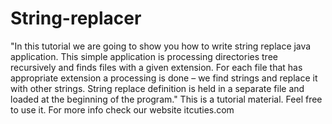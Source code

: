 String-replacer
===============

"In this tutorial we are going to show you how to write string replace java application. This simple application is processing directories tree recursively and finds files with a given extension. For each file that has appropriate extension a processing is done – we find strings and replace it with other strings. String replace definition is held in a separate file and loaded at the beginning of the program." This is a tutorial material. Feel free to use it. For more info check our website itcuties.com
